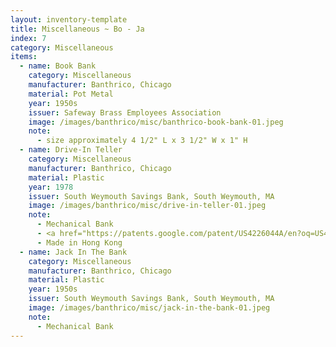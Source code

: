 ```yaml
---
layout: inventory-template
title: Miscellaneous ~ Bo - Ja
index: 7
category: Miscellaneous
items:
  - name: Book Bank
    category: Miscellaneous
    manufacturer: Banthrico, Chicago
    material: Pot Metal
    year: 1950s
    issuer: Safeway Brass Employees Association
    image: /images/banthrico/misc/banthrico-book-bank-01.jpeg
    note: 
      - size approximately 4 1/2" L x 3 1/2" W x 1" H
  - name: Drive-In Teller
    category: Miscellaneous
    manufacturer: Banthrico, Chicago
    material: Plastic
    year: 1978
    issuer: South Weymouth Savings Bank, South Weymouth, MA
    image: /images/banthrico/misc/drive-in-teller-01.jpeg
    note: 
      - Mechanical Bank
      - <a href="https://patents.google.com/patent/US4226044A/en?oq=US4226044A" target="_blank">Patent US4226044A</a>
      - Made in Hong Kong
  - name: Jack In The Bank
    category: Miscellaneous
    manufacturer: Banthrico, Chicago
    material: Plastic
    year: 1950s
    issuer: South Weymouth Savings Bank, South Weymouth, MA
    image: /images/banthrico/misc/jack-in-the-bank-01.jpeg
    note: 
      - Mechanical Bank
---
```

